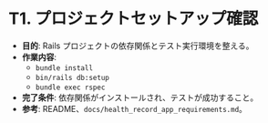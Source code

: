 # T1. プロジェクトセットアップ確認

- **目的**: Rails プロジェクトの依存関係とテスト実行環境を整える。
- **作業内容**:
  - `bundle install`
  - `bin/rails db:setup`
  - `bundle exec rspec`
- **完了条件**: 依存関係がインストールされ、テストが成功すること。
- **参考**: README、`docs/health_record_app_requirements.md`。
